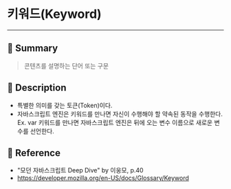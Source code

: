 # 키워드(Keyword)
---
## 📌 Summary
> 콘텐츠를 설명하는 단어 또는 구문
## 📌 Description
- 특별한 의미를 갖는 토큰(Token)이다.
- 자바스크립트 엔진은 키워드를 만나면 자신이 수행해야 할 약속된 동작을 수행한다.
	Ex. var 키워드를 만나면 자바스크립트 엔진은 뒤에 오는 변수 이름으로 새로운 변수를 선언한다.
## 📌 Reference
- "모던 자바스크립트 Deep Dive" by 이웅모, p.40
- https://developer.mozilla.org/en-US/docs/Glossary/Keyword
